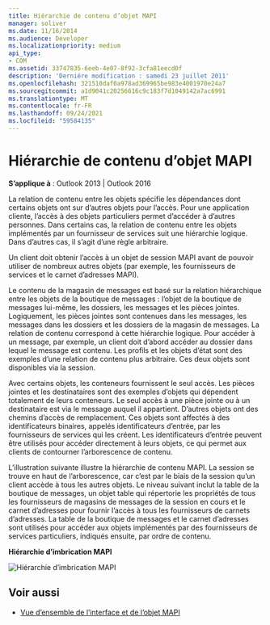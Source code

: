 ```yaml
---
title: Hiérarchie de contenu d’objet MAPI
manager: soliver
ms.date: 11/16/2014
ms.audience: Developer
ms.localizationpriority: medium
api_type:
- COM
ms.assetid: 33747835-6eeb-4e07-8f92-3cfa81eecd0f
description: 'Derniére modification : samedi 23 juillet 2011'
ms.openlocfilehash: 321510daf0a978ad369965be983e4001970e24a7
ms.sourcegitcommit: a1d9041c20256616c9c183f7d1049142a7ac6991
ms.translationtype: MT
ms.contentlocale: fr-FR
ms.lasthandoff: 09/24/2021
ms.locfileid: "59584135"
---
```

# <a name="mapi-object-containment-hierarchy"></a>Hiérarchie de contenu d’objet MAPI
  
**S’applique à** : Outlook 2013 | Outlook 2016 
  
La relation de contenu entre les objets spécifie les dépendances dont certains objets ont sur d’autres objets pour l’accès. Pour une application cliente, l’accès à des objets particuliers permet d’accéder à d’autres personnes. Dans certains cas, la relation de contenu entre les objets implémentés par un fournisseur de services suit une hiérarchie logique. Dans d’autres cas, il s’agit d’une règle arbitraire. 
  
Un client doit obtenir l’accès à un objet de session MAPI avant de pouvoir utiliser de nombreux autres objets (par exemple, les fournisseurs de services et le carnet d’adresses MAPI).
  
Le contenu de la magasin de messages est basé sur la relation hiérarchique entre les objets de la boutique de messages : l’objet de la boutique de messages lui-même, les dossiers, les messages et les pièces jointes. Logiquement, les pièces jointes sont contenues dans les messages, les messages dans les dossiers et les dossiers de la magasin de messages. La relation de contenu correspond à cette hiérarchie logique. Pour accéder à un message, par exemple, un client doit d’abord accéder au dossier dans lequel le message est contenu. Les profils et les objets d’état sont des exemples d’une relation de contenu plus arbitraire. Ces deux objets sont disponibles via la session. 
  
Avec certains objets, les conteneurs fournissent le seul accès. Les pièces jointes et les destinataires sont des exemples d’objets qui dépendent totalement de leurs conteneurs. Le seul accès à une pièce jointe ou à un destinataire est via le message auquel il appartient. D’autres objets ont des chemins d’accès de remplacement. Ces objets sont affectés à des identificateurs binaires, appelés identificateurs d’entrée, par les fournisseurs de services qui les créent. Les identificateurs d’entrée peuvent être utilisés pour accéder directement à leurs objets, ce qui permet aux clients de contourner l’arborescence de contenu. 
  
L’illustration suivante illustre la hiérarchie de contenu MAPI. La session se trouve en haut de l’arborescence, car c’est par le biais de la session qu’un client accède à tous les autres objets. Le niveau suivant inclut la table de la boutique de messages, un objet table qui répertorie les propriétés de tous les fournisseurs de magasins de messages de la session en cours et le carnet d’adresses pour fournir l’accès à tous les fournisseurs de carnets d’adresses. La table de la boutique de messages et le carnet d’adresses sont utilisés pour accéder aux objets implémentés par des fournisseurs de services particuliers, indiqués ensuite, par ordre de contenu.
  
**Hiérarchie d’imbrication MAPI**
  
![Hiérarchie d’imbrication MAPI](media/amapi_41.gif "Hiérarchie d’imbrication MAPI")
  
## <a name="see-also"></a>Voir aussi

- [Vue d’ensemble de l’interface et de l’objet MAPI](mapi-object-and-interface-overview.md)


